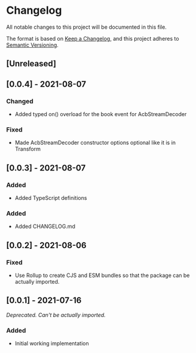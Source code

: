 # Changelog

All notable changes to this project will be documented in this file.

The format is based on [Keep a Changelog](https://keepachangelog.com/en/1.0.0/),
and this project adheres to [Semantic Versioning](https://semver.org/spec/v2.0.0.html).

## [Unreleased]

## [0.0.4] - 2021-08-07

### Changed

- Added typed on() overload for the book event for AcbStreamDecoder

### Fixed

- Made AcbStreamDecoder constructor options optional like it is in Transform

## [0.0.3] - 2021-08-07

### Added

- Added TypeScript definitions

### Added

- Added CHANGELOG.md

## [0.0.2] - 2021-08-06

### Fixed

- Use Rollup to create CJS and ESM bundles so that the package can be actually imported.

## [0.0.1] - 2021-07-16

*Deprecated. Can't be actually imported.*

### Added

- Initial working implementation
